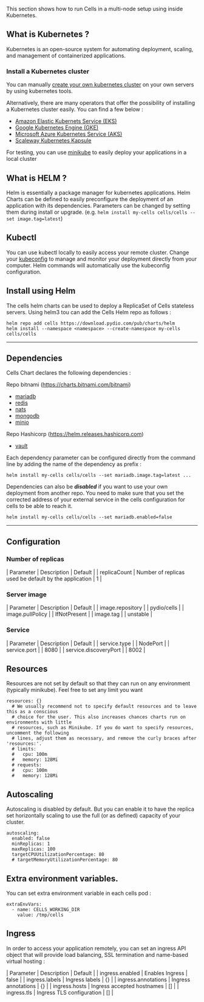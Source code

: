 This section shows how to run Cells in a multi-node setup using inside Kubernetes.

## What is Kubernetes ?

Kubernetes is an open-source system for automating deployment, scaling, and management of containerized applications.

### Install a Kubernetes cluster

You can manually [create your own kubernetes cluster](https://kubernetes.io/docs/setup/production-environment/tools/kubeadm/create-cluster-kubeadm/) on your own servers by using kubernetes tools.

Alternatively, there are many operators that offer the possibility of installing a Kubernetes cluster easily. You can find a few below :

- [Amazon Elastic Kubernets Service (EKS)](https://aws.amazon.com/fr/eks/)
- [Google Kubernetes Engine (GKE)](https://cloud.google.com/kubernetes-engine)
- [Microsoft Azure Kubernetes Service (AKS)](https://azure.microsoft.com/fr-fr/free/kubernetes-service/)
- [Scaleway Kubernetes Kapsule](https://www.scaleway.com/fr/kubernetes-kapsule/)

For testing, you can use [minikube](https://kubernetes.io/docs/tutorials/kubernetes-basics/create-cluster/cluster-intro/) to easily deploy your applications in a local cluster

## What is HELM ?

Helm is essentially a package manager for kubernetes applications. Helm Charts can be defined to easily preconfigure the deployment of an application with its dependencies.
Parameters can be changed by setting them during install or upgrade. (e.g. ```helm install my-cells cells/cells --set image.tag=latest```)

## Kubectl

You can use kubectl locally to easily access your remote cluster. Change your [kubeconfig](https://kubernetes.io/docs/concepts/configuration/organize-cluster-access-kubeconfig/) to manage and monitor your deployment directly from your computer.
Helm commands will automatically use the kubeconfig configuration.

## Install using Helm

The cells helm charts can be used to deploy a ReplicaSet of Cells stateless servers. Using helm3 tou can add the Cells Helm repo as follows :

```
helm repo add cells https://download.pydio.com/pub/charts/helm
helm install --namespace <namespace> --create-namespace my-cells cells/cells
```

------------------------

## Dependencies

Cells Chart declares the following dependencies :

Repo bitnami (https://charts.bitnami.com/bitnami)
- [mariadb](https://github.com/bitnami/charts/tree/master/bitnami/mariadb)
- [redis](https://github.com/bitnami/charts/tree/master/bitnami/mariadb)
- [nats](https://github.com/bitnami/charts/tree/master/bitnami/mariadb)
- [mongodb](https://github.com/bitnami/charts/tree/master/bitnami/mariadb)
- [minio](https://github.com/bitnami/charts/tree/master/bitnami/mariadb)

Repo Hashicorp (https://helm.releases.hashicorp.com)
- [vault](https://www.vaultproject.io/docs/platform/k8s/helm/configuration)

Each dependency parameter can be configured directly from the command line by adding the name of the dependency as prefix :

```
helm install my-cells cells/cells --set mariadb.image.tag=latest ...
```

Dependencies can also be ***disabled*** if you want to use your own deployment from another repo. You need to make sure that you set the corrected address of your external service in the cells configuration for cells to be able to reach it. 

```
helm install my-cells cells/cells --set mariadb.enabled=false
```

------------------------

## Configuration

### Number of replicas

| Parameter    | Description                                           | Default      |
| replicaCount | Number of replicas used be default by the application | 1            |

### Server image

| Parameter        | Description  | Default      |
| image.repository |              | pydio/cells  |
| image.pullPolicy |              | IfNotPresent |
| image.tag        |              | unstable     |

### Service

| Parameter        | Description  | Default      |
| service.type     |              | NodePort     |
| service.port     |              | 8080         |
| service.discoveryPort |         | 8002         |

## Resources

Resources are not set by default so that they can run on any environment (typically minikube). Feel free to set any limit you want 

```
resources: {}
  # We usually recommend not to specify default resources and to leave this as a conscious
  # choice for the user. This also increases chances charts run on environments with little
  # resources, such as Minikube. If you do want to specify resources, uncomment the following
  # lines, adjust them as necessary, and remove the curly braces after 'resources:'.
  # limits:
  #   cpu: 100m
  #   memory: 128Mi
  # requests:
  #   cpu: 100m
  #   memory: 128Mi
```

## Autoscaling

Autoscaling is disabled by default. But you can enable it to have the replica set horizontally scaling to use the full (or as defined) capacity of your cluster.

```
autoscaling:
  enabled: false
  minReplicas: 1
  maxReplicas: 100
  targetCPUUtilizationPercentage: 80
  # targetMemoryUtilizationPercentage: 80
```

## Extra environment variables.

You can set extra environment variable in each cells pod :

```
extraEnvVars:
  - name: CELLS_WORKING_DIR
    value: /tmp/cells
```

## Ingress

In order to access your application remotely, you can set an ingress API object that will provide load balancing, SSL termination and name-based virtual hosting :

| Parameter           | Description                | Default      |
| ingress.enabled     |	Enables Ingress	           | false |
| ingress.labels	  | Ingress labels	           | {} |
| ingress.annotations | Ingress annotations	       | {} | 
| ingress.hosts	      | Ingress accepted hostnames | [] |
| ingress.tls	      | Ingress TLS configuration  | [] |